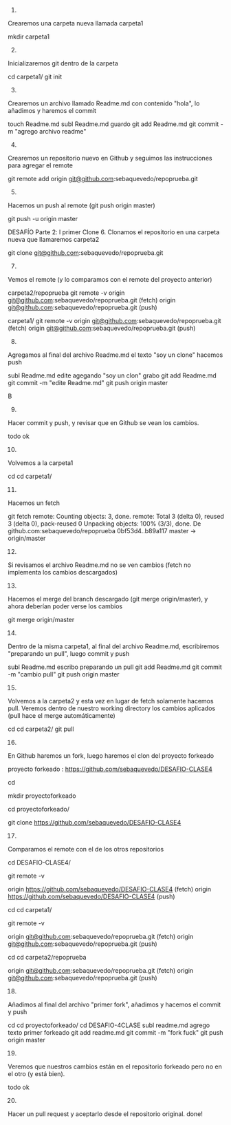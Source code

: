 1.
Crearemos una carpeta nueva llamada carpeta1

mkdir carpeta1

2.
Inicializaremos git dentro de la carpeta

cd carpeta1/
git init

3.
Crearemos un archivo llamado Readme.md con 
contenido "hola", lo añadimos y haremos el commit

touch Readme.md
subl Readme.md
guardo
git add Readme.md
git commit -m  "agrego archivo readme"

4.
Crearemos un repositorio nuevo en Github y seguimos 
las instrucciones para agregar el remote

git remote add origin git@github.com:sebaquevedo/repoprueba.git

5.
Hacemos un push al remote (git push origin master)

git push -u origin master

DESAFÍO
Parte 2: 
l primer Clone
6.
Clonamos el repositorio en una carpeta nueva que 
llamaremos carpeta2

git clone git@github.com:sebaquevedo/repoprueba.git

7.
Vemos el remote (y lo comparamos con el remote del 
proyecto anterior)

carpeta2/repoprueba
git remote -v
origin	git@github.com:sebaquevedo/repoprueba.git (fetch)
origin	git@github.com:sebaquevedo/repoprueba.git (push)

carpeta1/
git remote -v
origin	git@github.com:sebaquevedo/repoprueba.git (fetch)
origin	git@github.com:sebaquevedo/repoprueba.git (push)


8.
Agregamos al final del archivo Readme.md el texto "soy 
un clone" hacemos push

subl Readme.md
edite agegando "soy un clon"
grabo
git add Readme.md
git commit -m "edite Readme.md"
git push origin master

B

9.
Hacer commit y push, y revisar que en Github se vean los 
cambios.

todo ok

10.
Volvemos a la carpeta1

cd 
cd carpeta1/

11.
Hacemos un fetch

git fetch
remote: Counting objects: 3, done.
remote: Total 3 (delta 0), reused 3 (delta 0), pack-reused 0
Unpacking objects: 100% (3/3), done.
De github.com:sebaquevedo/repoprueba
   0bf53d4..b89a117  master     -> origin/master

12.
Si revisamos el archivo Readme.md no se ven cambios 
(fetch no implementa los cambios descargados) 




13.
Hacemos el merge del branch descargado (git merge 
origin/master), y ahora deberían poder verse los 
cambios

git merge origin/master

14.
 Dentro de la misma carpeta1, al final del 
archivo Readme.md, escribiremos "preparando 
un pull", luego commit y push

subl Readme.md
escribo preparando un pull
git add Readme.md
git commit -m "cambio pull"
git push origin master

15.
 Volvemos a la carpeta2 y esta vez en lugar de 
fetch solamente hacemos pull. Veremos dentro 
de nuestro working directory los cambios 
aplicados (pull hace el merge automáticamente)

cd 
cd carpeta2/
git pull

16.
 En Github haremos un fork, luego haremos el clon del 
proyecto forkeado

proyecto forkeado : https://github.com/sebaquevedo/DESAFIO-CLASE4

cd

mkdir proyectoforkeado

cd proyectoforkeado/ 

git clone https://github.com/sebaquevedo/DESAFIO-CLASE4

17.
 Comparamos el remote con el de los otros repositorios

cd DESAFIO-CLASE4/

git remote -v

origin	https://github.com/sebaquevedo/DESAFIO-CLASE4 (fetch)
origin	https://github.com/sebaquevedo/DESAFIO-CLASE4 (push)

cd
cd carpeta1/

git remote -v

origin	git@github.com:sebaquevedo/repoprueba.git (fetch)
origin	git@github.com:sebaquevedo/repoprueba.git (push)

cd 
cd carpeta2/repoprueba

origin	git@github.com:sebaquevedo/repoprueba.git (fetch)
origin	git@github.com:sebaquevedo/repoprueba.git (push)




18.
 Añadimos al final del archivo "primer fork", añadimos y 
hacemos el commit y push

cd 
cd proyectoforkeado/
cd DESAFIO-4CLASE
subl readme.md
agrego texto primer forkeado
git add readme.md
git commit -m "fork fuck"
git push origin master

19.
 Veremos que nuestros cambios están en el repositorio 
forkeado pero no en el otro (y está bien).

todo ok

20.
 Hacer un pull request y aceptarlo desde el repositorio original.
done!
